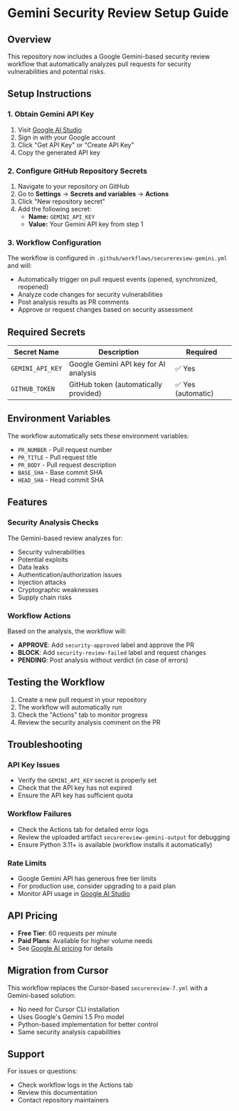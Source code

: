 # Gemini Security Review Setup Guide

## Overview
This repository now includes a Google Gemini-based security review workflow that automatically analyzes pull requests for security vulnerabilities and potential risks.

## Setup Instructions

### 1. Obtain Gemini API Key
1. Visit [Google AI Studio](https://aistudio.google.com/apikey)
2. Sign in with your Google account
3. Click "Get API Key" or "Create API Key"
4. Copy the generated API key

### 2. Configure GitHub Repository Secrets
1. Navigate to your repository on GitHub
2. Go to **Settings** → **Secrets and variables** → **Actions**
3. Click "New repository secret"
4. Add the following secret:
   - **Name:** `GEMINI_API_KEY`
   - **Value:** Your Gemini API key from step 1

### 3. Workflow Configuration
The workflow is configured in `.github/workflows/securereview-gemini.yml` and will:
- Automatically trigger on pull request events (opened, synchronized, reopened)
- Analyze code changes for security vulnerabilities
- Post analysis results as PR comments
- Approve or request changes based on security assessment

## Required Secrets

| Secret Name | Description | Required |
|------------|-------------|----------|
| `GEMINI_API_KEY` | Google Gemini API key for AI analysis | ✅ Yes |
| `GITHUB_TOKEN` | GitHub token (automatically provided) | ✅ Yes (automatic) |

## Environment Variables
The workflow automatically sets these environment variables:
- `PR_NUMBER` - Pull request number
- `PR_TITLE` - Pull request title
- `PR_BODY` - Pull request description
- `BASE_SHA` - Base commit SHA
- `HEAD_SHA` - Head commit SHA

## Features

### Security Analysis Checks
The Gemini-based review analyzes for:
- Security vulnerabilities
- Potential exploits
- Data leaks
- Authentication/authorization issues
- Injection attacks
- Cryptographic weaknesses
- Supply chain risks

### Workflow Actions
Based on the analysis, the workflow will:
- **APPROVE**: Add `security-approved` label and approve the PR
- **BLOCK**: Add `security-review-failed` label and request changes
- **PENDING**: Post analysis without verdict (in case of errors)

## Testing the Workflow

1. Create a new pull request in your repository
2. The workflow will automatically run
3. Check the "Actions" tab to monitor progress
4. Review the security analysis comment on the PR

## Troubleshooting

### API Key Issues
- Verify the `GEMINI_API_KEY` secret is properly set
- Check that the API key has not expired
- Ensure the API key has sufficient quota

### Workflow Failures
- Check the Actions tab for detailed error logs
- Review the uploaded artifact `securereview-gemini-output` for debugging
- Ensure Python 3.11+ is available (workflow installs it automatically)

### Rate Limits
- Google Gemini API has generous free tier limits
- For production use, consider upgrading to a paid plan
- Monitor API usage in [Google AI Studio](https://aistudio.google.com)

## API Pricing
- **Free Tier**: 60 requests per minute
- **Paid Plans**: Available for higher volume needs
- See [Google AI pricing](https://ai.google.dev/pricing) for details

## Migration from Cursor
This workflow replaces the Cursor-based `securereview-7.yml` with a Gemini-based solution:
- No need for Cursor CLI installation
- Uses Google's Gemini 1.5 Pro model
- Python-based implementation for better control
- Same security analysis capabilities

## Support
For issues or questions:
- Check workflow logs in the Actions tab
- Review this documentation
- Contact repository maintainers